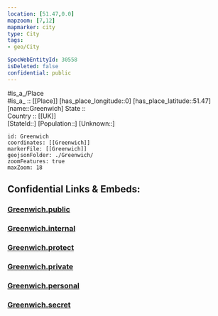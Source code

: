 ```yaml
---
location: [51.47,0.0] 
mapzoom: [7,12] 
mapmarker: city 
type: City
tags:
- geo/City

SpocWebEntityId: 30558
isDeleted: false
confidential: public
---
```


#is_a_/Place  
#is_a_ :: [[Place]] 
[has_place_longitude::0] 
[has_place_latitude::51.47] 
[name::Greenwich] 
State ::  
Country :: [[UK]]  
[StateId::] 
[Population::] 
[Unknown::] 


```leaflet
id: Greenwich
coordinates: [[Greenwich]] 
markerFile: [[Greenwich]] 
geojsonFolder: ./Greenwich/
zoomFeatures: true 
maxZoom: 18
```


## Confidential Links & Embeds: 

### [Greenwich.public](/_public/\Earth\Continent\Europe\Europe~North\UK\England\Regions~England\London,Greater\cities~GreaterLondonGreenwich.public.md) 

### [Greenwich.internal](/_internal/\Earth\Continent\Europe\Europe~North\UK\England\Regions~England\London,Greater\cities~GreaterLondonGreenwich.internal.md) 

### [Greenwich.protect](/_protect/\Earth\Continent\Europe\Europe~North\UK\England\Regions~England\London,Greater\cities~GreaterLondonGreenwich.protect.md) 

### [Greenwich.private](/_private/\Earth\Continent\Europe\Europe~North\UK\England\Regions~England\London,Greater\cities~GreaterLondonGreenwich.private.md) 

### [Greenwich.personal](/_personal/\Earth\Continent\Europe\Europe~North\UK\England\Regions~England\London,Greater\cities~GreaterLondonGreenwich.personal.md) 

### [Greenwich.secret](/_secret/\Earth\Continent\Europe\Europe~North\UK\England\Regions~England\London,Greater\cities~GreaterLondonGreenwich.secret.md)

